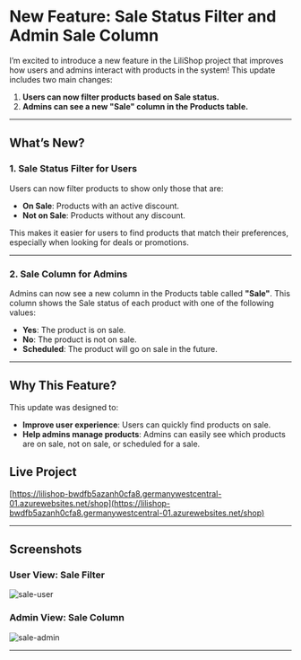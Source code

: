 # New Feature: Sale Status Filter and Admin Sale Column

I’m excited to introduce a new feature in the LiliShop project that improves how users and admins interact with products in the system! This update includes two main changes:

1. **Users can now filter products based on Sale status.**
2. **Admins can see a new "Sale" column in the Products table.**

---

## What’s New?

### 1. **Sale Status Filter for Users**
Users can now filter products to show only those that are:
- **On Sale**: Products with an active discount.
- **Not on Sale**: Products without any discount.

This makes it easier for users to find products that match their preferences, especially when looking for deals or promotions.

---

### 2. **Sale Column for Admins**
Admins can now see a new column in the Products table called **"Sale"**. This column shows the Sale status of each product with one of the following values:
- **Yes**: The product is on sale.
- **No**: The product is not on sale.
- **Scheduled**: The product will go on sale in the future.

---

## Why This Feature?
This update was designed to:
- **Improve user experience**: Users can quickly find products on sale.
- **Help admins manage products**: Admins can easily see which products are on sale, not on sale, or scheduled for a sale.

## Live Project
[https://lilishop-bwdfb5azanh0cfa8.germanywestcentral-01.azurewebsites.net/shop](https://lilishop-bwdfb5azanh0cfa8.germanywestcentral-01.azurewebsites.net/shop)

---

## Screenshots

### User View: Sale Filter
  ![sale-user](https://github.com/user-attachments/assets/5eea1fc4-9ab4-4fda-a870-cd4e40bd401d)

### Admin View: Sale Column
  ![sale-admin](https://github.com/user-attachments/assets/323de934-c79e-4575-9f8b-2bf31e866cbe)

  



---
